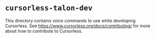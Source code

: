# `cursorless-talon-dev`

This directory contains voice commands to use while developing Cursorless. See https://www.cursorless.org/docs/contributing/ for more about how to contribute to Cursorless.
